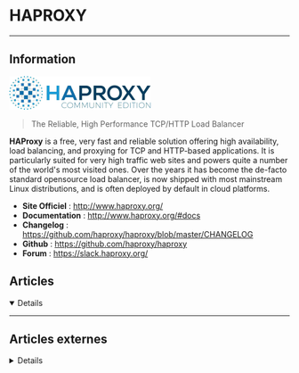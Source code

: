 # HAPROXY
---

## <i class="fa-solid fa-hashtag"></i> Information

![Logo](../../_media/apps/haproxy/haproxy_logo.png ':size=250 :no-zoom')


> <i class="fa-solid fa-quote-left"></i> The Reliable, High Performance TCP/HTTP Load Balancer

**HAProxy** is a free, very fast and reliable solution offering high availability, load balancing, and proxying for TCP and HTTP-based applications. It is particularly suited for very high traffic web sites and powers quite a number of the world's most visited ones. Over the years it has become the de-facto standard opensource load balancer, is now shipped with most mainstream Linux distributions, and is often deployed by default in cloud platforms. <i class="fa-solid fa-quote-left fa-rotate-180"></i>


- <i class="fa-solid fa-globe"></i> **Site Officiel** : http://www.haproxy.org/
- <i class="fa-solid fa-book"></i> **Documentation** : http://www.haproxy.org/#docs
- <i class="fa-solid fa-file-circle-question"></i> **Changelog** : https://github.com/haproxy/haproxy/blob/master/CHANGELOG
- <i class="fa-brands fa-github"></i> **Github** : https://github.com/haproxy/haproxy
- <i class="fas fa-comments"></i> **Forum** : https://slack.haproxy.org/



## <i class="fa-regular fa-newspaper"></i> Articles

<details open>

</details>

---

## <i class="fa-solid fa-glasses"></i> Articles externes

<details>

- [How to Install and Configure HAProxy on Rocky Linux 8](https://www.howtoforge.com/how-to-install-and-configure-haproxy-on-rocky-linux-8)
- [An Introduction to HAProxy and Load Balancing Concepts](https://www.digitalocean.com/community/tutorials/an-introduction-to-haproxy-and-load-balancing-concepts)
- [Cas d’usage d’Haproxy pour déporter du trafic en fonction de l’URI](https://blog.seboss666.info/2017/11/cas-dusage-dhaproxy-pour-deporter-du-trafic-en-fonction-de-luri/)
- [Clusteriser vos bases de données MariaDB avec Galera Cluster et HaProxy](https://linuxfr.org/wiki/tuto-howto-debian-ubuntu-clusteriser-vos-bases-de-donnees-mariadb-avec-galera-cluster-et-haproxy)
- [Configure HAProxy with PostgreSQL Using Built-in pgsql-check](https://www.percona.com/blog/2019/11/08/configure-haproxy-with-postgresql-using-built-in-pgsql-check/)
- [Convert HAProxy Statistics To A Python Dictionary](https://www.dennyzhang.com/haproxy_stats)
- [Database Load Balancing on Google Cloud Platform (GCP) Using HAProxy](https://severalnines.com/database-blog/database-load-balancing-google-cloud-platform-gcp-using-haproxy)
- [Database Load Balancing Using HAProxy on Amazon AWS](https://severalnines.com/database-blog/database-load-balancing-using-haproxy-amazon-aws)
- [HaProxy - bannir les requêtes quand l'User-Agent est vide](https://linuxfr.org/wiki/tuto-howto-haproxy-bannir-les-requetes-quand-l-user-agent-est-vide)
- [HaProxy - bannir User-Agent](https://linuxfr.org/wiki/tuto-howto-haproxy-bannir-user-agent)
- [HaProxy - bloquer les serveurs renvoyant des erreurs HTTP](https://linuxfr.org/wiki/tuto-howto-haproxy-bloquer-les-serveurs-renvoyant-des-erreurs-http)
- [HAProxy et compression Gzip](https://blog.bandinelli.net/index.php?post/2018/05/12/HAProxy-et-compression-Gzip)
- [HAProxy et en‑tête Host](https://hashtagueule.fr/posts/haproxy-et-en-tete-host)
- [HAProxy et tout devient TLS !](https://zestedesavoir.com/billets/3910/haproxy-et-tout-devient-tls/)
- [HAProxy MySQL Lag Awareness Via Systemd](https://blog.pythian.com/haproxy-mysql-lag-awareness-via-systemd/)
- [HAProxy Network Error: cannot bind socket](https://www.digitalocean.com/community/tutorials/haproxy-network-error-cannot-bind-socket)
- [HAproxy SSL/TLS Warning: Setting tune.ssl.default-dh-param to 1024 by default](https://www.digitalocean.com/community/tutorials/haproxy-ssl-tls-warning-setting-tune-ssl-default-dh-param-to-1024-by-default)
- [How to block defined IP addresses on HAProxy](https://blog.sleeplessbeastie.eu/2018/03/26/how-to-block-particular-ip-addresses-on-haproxy/)
- [How To Configure HAProxy Logging with Rsyslog on CentOS 8 [Quickstart]](https://www.digitalocean.com/community/tutorials/how-to-configure-haproxy-logging-with-rsyslog-on-centos-8-quickstart)
- [How to configure HTTP/2 in http mode on HAProxy and fix bad request problem](https://blog.sleeplessbeastie.eu/2018/01/01/how-to-configure-http2-in-http-mode-on-haproxy-and-fix-bad-request-problem/)
- [How to define allowed HTTP methods on HAProxy](https://blog.sleeplessbeastie.eu/2018/03/01/how-to-define-allowed-http-methods-on-haproxy/)
- [How to define backup backend in HAProxy configuration](https://blog.sleeplessbeastie.eu/2018/12/12/how-to-define-backup-backend-in-haproxy-configuration/)
- [How to define basic authentication on HAProxy](https://blog.sleeplessbeastie.eu/2018/03/08/how-to-define-basic-authentication-on-haproxy/)
- [How to enforce dynamically generated passwords for basic authentication](https://blog.sleeplessbeastie.eu/2020/11/11/how-to-enforce-dynamically-generated-passwords-for-basic-authentication/)
- [How to Install and Configure HAProxy on CentOS 8 / RHEL 8](https://www.linuxtechi.com/install-configure-haproxy-centos-8-rhel-8/)
- [How to Install and Configure HAProxy on Debian 9 / Ubuntu 16.04 Server](https://www.linuxtechi.com/install-configure-haproxy-debian-9-ubuntu-16-04/)
- [How to Install and Configure HAProxy on Rocky Linux 8](https://www.howtoforge.com/how-to-install-and-configure-haproxy-on-rocky-linux-8/)
- [How to install and configure HAproxy on Ubuntu 20.04 LTS](https://linuxhint.com/how-to-install-and-configure-haproxy-load-balancer-in-linux/)
- [How to install HAProxy 1.8 on Ubuntu 16](https://blog.sleeplessbeastie.eu/2017/12/30/how-to-install-haproxy-1-8-on-ubuntu-16/)
- [How to mark which backend server is used](https://blog.sleeplessbeastie.eu/2020/01/22/how-to-mark-which-backend-server-is-used/)
- [How to merge multi-process HAProxy statistics using GNU Awk](https://blog.sleeplessbeastie.eu/2020/04/29/how-to-merge-multi-process-haproxy-statistics-using-gnu-awk/)
- [How to merge multi-process HAProxy statistics using Lua](https://blog.sleeplessbeastie.eu/2020/04/27/how-to-merge-multi-process-haproxy-statistics-using-lua/)
- [How to redirect every request to defined domain to particular location](https://blog.sleeplessbeastie.eu/2018/05/24/how-to-redirect-every-request-to-defined-domain-to-particular-location/)
- [How to serve single file using HAProxy](https://blog.sleeplessbeastie.eu/2020/05/11/how-to-serve-single-file-using-haproxy/)
- [How to Setup HAProxy as Load Balancer for Nginx in CentOS 8](https://linuxhint.com/setup_haproxy_load_balancer_centos8/)
- [How to Setup HAProxy as Load Balancer for Nginx on CentOS 8](https://www.tecmint.com/setup-nginx-haproxy-load-balancer-in-centos-8/)
- [How to stop requests with empty or incorrect host header](https://blog.sleeplessbeastie.eu/2020/01/13/how-to-stop-requests-with-empty-or-incorrect-host-header/)
- [How To Troubleshoot Common HAProxy Errors](https://www.digitalocean.com/community/tutorials/how-to-troubleshoot-common-haproxy-errors)
- [How to use HAProxy stats socket](https://blog.sleeplessbeastie.eu/2020/01/29/how-to-use-haproxy-stats-socket/)
- [How to use HTTP host header to choose HAProxy backend](https://blog.sleeplessbeastie.eu/2018/06/06/how-to-use-evironment-variable-and-lua-to-choose-haproxy-backend/)
- [How to use variable to choose HAProxy backend](https://blog.sleeplessbeastie.eu/2018/05/02/how-to-use-variable-to-choose-haproxy-backend/)
- [Install HAProxy to Configure Load Balancing Server on Debian 10](https://linuxhint.com/install_haproxy_configure_load_balancing_server_debian_10/)
- [LET’S ENCRYPT SUR HAPROXY (PARTIE 1)](https://hashtagueule.fr/2017/11/07/lets-encrypt-sur-haproxy-partie-1/)
- [Load Balancing - redirection vers plusieurs vhost avec HaProxy](https://linuxfr.org/forums/linux-general/posts/tuto-howto-ubuntu-debian-load-balancing-redirection-vers-plusieurs-vhost-avec-haproxy)
- [Manage Engine HAProxy Monitoring Alternatives - ClusterControl HAProxy Monitoring](https://severalnines.com/database-blog/manage-engine-haproxy-monitoring-alternatives-clustercontrol-haproxy-monitoring)
- [Monitoring HAProxy Metrics And How They Change With Time](https://severalnines.com/blog/monitoring-haproxy-metrics-and-how-they-change-time)
- [PostgreSQL Load Balancing with HAProxy](https://severalnines.com/resources/database-management-tutorials/postgresql-load-balancing-haproxy)
- [Répartition de charge en fonction des ressources disponibles sur vos machines avec HAPROXY](https://journaldunadminlinux.fr/tutoriel-repartition-de-charge-en-fonction-des-ressources-disponibles-sur-vos-machines-avec-haproxy/)
- [Superviser un serveur HAproxy avec Zabbix](https://blog.devarieux.net/2016/08/superviser-serveur-haproxy-zabbix.html)

</details>
